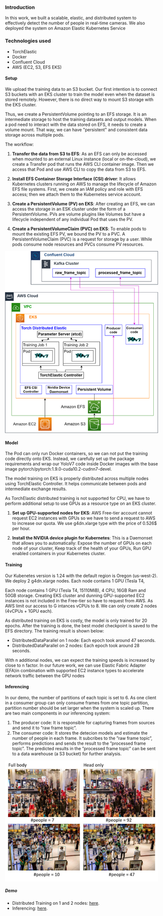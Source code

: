 ### Introduction

In this work, we built a scalable, elastic, and distributed system to effectively detect the number of people in real-time cameras. We also deployed the system on Amazon Elastic Kubernetes Service

### Technologies used

- TorchElastic
- Docker
- Confluent Cloud
- AWS (EC2, S3, EFS EKS)

#### Setup

We upload the training data to an S3 bucket. Our first intention is to connect S3 buckets with an EKS cluster to train the model even when the dataset is stored remotely. However, there is no direct
way to mount S3 storage with the EKS cluster.

Thus, we create a PersistentVolume pointing to an EFS storage. It is an intermediate storage to host the training datasets and output models. When a pod need to interact with the data stored on EFS,
it needs to create a volume mount. That way, we can have "persistent" and consistent data storage across multiple pods.

The workflow:

1. **Transfer the data from S3 to EFS**: As an EFS can only be accessed when mounted to an external Linux instance (local or on-the-cloud), we create a Transfer pod that runs the AWS CLI container
   image. Then we access that Pod and use AWS CLI to copy the data from S3 to EFS.

2. **Install EFS Container Storage Interface (CSI) driver**: It allows Kubernetes clusters running on AWS to manage the lifecycle of Amazon EFS file systems. First, we create an IAM policy and role
   with EFS access; then we attach them to the Kubernetes service account.

3. **Create a PersistentVolume (PV) on EKS**: After creating an EFS, we can access the storage in an ESK cluster under the form of a PersistentVolume. PVs are volume plugins like Volumes but have a
   lifecycle independent of any individual Pod that uses the PV.

4. **Create a PersistentVolumeClaim (PVC) on EKS**: To enable pods to mount the existing EFS PV, we bound the PV to a PVC. A PersistentVolumeClaim (PVC) is a request for storage by a user. While pods
   consume node resources and PVCs consume PV resources.

![The architecture of our proposed system](./fig/DS104.drawio.png "The architecture of our proposed system")

#### Model

The Pod can only run Docker containers, so we can not put the training code directly onto EKS. Instead, we carefully set up the package requirements and wrap our YoloV7 code inside Docker images with
the base image pytorch/pytorch:1.9.0-cuda10.2-cudnn7-devel. 

The model training on EKS is properly distributed across multiple nodes using TorchElastic Controller. It helps communicate between pods and intermediate exchange results.

As TorchElastic distributed training is not supported for CPU, we have to perform additional setup to use GPUs as a resource type on an EKS cluster.

1. **Set up GPU-supported nodes for EKS**: AWS Free-tier account cannot request EC2 instances with GPUs so we have to send a request to AWS to increase our quota. We use g4dn.xlarge type with the
   price of 0.526$ per hour.

2. **Install the NVIDIA device plugin for Kubernetes**: This is a Daemonset that allows you to automatically: Expose the number of GPUs on each node of your cluster, Keep track of the health of your
   GPUs, Run GPU enabled containers in your Kubernetes cluster.

#### Training

Our Kubenetes version is 1.24 with the default region is Oregon (us-west-2). We deploy 2 g4dn.xlarge nodes. Each node contains 1 GPU (Tesla T4,

Each node contains 1 GPU (Tesla T4, 15110MiB), 4 CPU, 16GB Ram and 50GB storage. Creating EKS cluster and dunning GPU-supported EC2 instances is not included in the Free-tier so have to request from
AWS. As AWS limit our access to G intances vCPUs to 8. We can only create 2 nodes (4vCPUs + 1GPU each).

As distributed training on EKS is costly, the model is only trained for 20 epochs. After the training is done, the best model checkpoint is saved to the EFS directory. The training result is shown
below:

- DistributedDataParallel on 1 node: Each epoch took around 47 seconds.
- DistributedDataParallel on 2 nodes: Each epoch took around 28 seconds.

With n additional nodes, we can expect the training speeds is increased by close to n factor. In our future work, we can use Elastic Fabric Adapter (EFA)in combination with supported EC2 instance
types to accelerate network traffic between the GPU nodes

#### Inferencing

In our demo, the number of partitions of each topic is set to 6. As one client
in a consumer group can only consume frames from one topic partition, partition
number should be set larger when the system is scaled up. There are two main
components in our inferencing system:

1. The producer code: It is responsible for capturing frames from sources  and send it to ”raw frame topic”.
2. The consumer code: It stores the detecion models and estimate the number of people in each frame. It subcribes to the ”raw frame topic”, performs  predictions and sends the result to the ”processed frame topic”. The predicted results in the ”processed frame topic” can be sent to a data warehouse (a S3 bucket) for further analysis.

![The result](./fig/demo.jpg "The architecture of our proposed system")

##### Demo
- Distributed Training on 1 and 2 nodes: [here](https://youtu.be/_IpsX1HX50o).
- Inferencing: [here](https://youtu.be/94io0T1q8KM).
